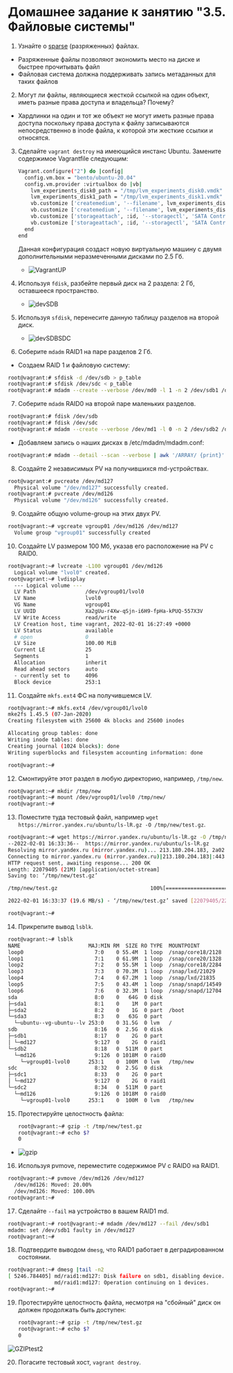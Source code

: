 # Домашнее задание к занятию "3.5. Файловые системы"

1. Узнайте о [sparse](https://ru.wikipedia.org/wiki/%D0%A0%D0%B0%D0%B7%D1%80%D0%B5%D0%B6%D1%91%D0%BD%D0%BD%D1%8B%D0%B9_%D1%84%D0%B0%D0%B9%D0%BB) (разряженных) файлах.

* Разряженные файлы позволяют экономить место на диске и быстрее прочитывать файл
* Файловая система должна поддерживать запись метаданных для таких файлов
   
2. Могут ли файлы, являющиеся жесткой ссылкой на один объект, иметь разные права доступа и владельца? Почему?
   
* Хардлинки на один и тот же объект не могут иметь разные права доступа поскольку права доступа к файлу записываются непосредственно в inode файла, к которой эти жесткие ссылки и относятся.

3. Сделайте `vagrant destroy` на имеющийся инстанс Ubuntu. Замените содержимое Vagrantfile следующим:

    ```bash
    Vagrant.configure("2") do |config|
      config.vm.box = "bento/ubuntu-20.04"
      config.vm.provider :virtualbox do |vb|
        lvm_experiments_disk0_path = "/tmp/lvm_experiments_disk0.vmdk"
        lvm_experiments_disk1_path = "/tmp/lvm_experiments_disk1.vmdk"
        vb.customize ['createmedium', '--filename', lvm_experiments_disk0_path, '--size', 2560]
        vb.customize ['createmedium', '--filename', lvm_experiments_disk1_path, '--size', 2560]
        vb.customize ['storageattach', :id, '--storagectl', 'SATA Controller', '--port', 1, '--device', 0, '--type', 'hdd', '--medium', lvm_experiments_disk0_path]
        vb.customize ['storageattach', :id, '--storagectl', 'SATA Controller', '--port', 2, '--device', 0, '--type', 'hdd', '--medium', lvm_experiments_disk1_path]
      end
    end
    ```

    Данная конфигурация создаст новую виртуальную машину с двумя дополнительными неразмеченными дисками по 2.5 Гб.
   * ![VagrantUP](img/vagrantup.JPG)
4. Используя `fdisk`, разбейте первый диск на 2 раздела: 2 Гб, оставшееся пространство.
   * ![devSDB](img/devsdb.JPG) 
5. Используя `sfdisk`, перенесите данную таблицу разделов на второй диск.
   * ![devSDBSDC](img/devsdbsdc.JPG)

6. Соберите `mdadm` RAID1 на паре разделов 2 Гб.
* Создаем RAID 1 и файловую систему:
```bash
root@vagrant:# sfdisk -d /dev/sdb > p_table
root@vagrant:# sfdisk /dev/sdc < p_table
root@vagrant:# mdadm --create --verbose /dev/md0 -l 1 -n 2 /dev/sdb1 /dev/sdc1
```

7. Соберите `mdadm` RAID0 на второй паре маленьких разделов.


```bash 
root@vagrant:# fdisk /dev/sdb
root@vagrant:# fdisk /dev/sdc
root@vagrant:# mdadm --create --verbose /dev/md1 -l 0 -n 2 /dev/sdb2 /dev/sdc2
```

* Добавляем запись о наших дисках в /etc/mdadm/mdadm.conf:

```bash
root@vagrant:# mdadm --detail --scan --verbose | awk '/ARRAY/ {print}' >> /etc/mdadm/mdadm.conf
```
  
8. Создайте 2 независимых PV на получившихся md-устройствах.
```bash
root@vagrant:# pvcreate /dev/md127
  Physical volume "/dev/md127" successfully created.
root@vagrant:# pvcreate /dev/md126
  Physical volume "/dev/md126" successfully created.
```

9. Создайте общую volume-group на этих двух PV.
```bash
root@vagrant:~# vgcreate vgroup01 /dev/md126 /dev/md127
  Volume group "vgroup01" successfully created 
```
10. Создайте LV размером 100 Мб, указав его расположение на PV с RAID0.

```bash
root@vagrant:~# lvcreate -L100 vgroup01 /dev/md126
  Logical volume "lvol0" created.
root@vagrant:~# lvdisplay
  --- Logical volume ---
  LV Path                /dev/vgroup01/lvol0
  LV Name                lvol0
  VG Name                vgroup01
  LV UUID                Xa2gUu-r4Xw-qSjn-i6H9-fpHa-kPUQ-557X3V
  LV Write Access        read/write
  LV Creation host, time vagrant, 2022-02-01 16:27:49 +0000
  LV Status              available
  # open                 0
  LV Size                100.00 MiB
  Current LE             25
  Segments               1
  Allocation             inherit
  Read ahead sectors     auto
  - currently set to     4096
  Block device           253:1
```

11. Создайте `mkfs.ext4` ФС на получившемся LV.
```bash
root@vagrant:~# mkfs.ext4 /dev/vgroup01/lvol0
mke2fs 1.45.5 (07-Jan-2020)
Creating filesystem with 25600 4k blocks and 25600 inodes

Allocating group tables: done
Writing inode tables: done
Creating journal (1024 blocks): done
Writing superblocks and filesystem accounting information: done

root@vagrant:~#
```

12. Смонтируйте этот раздел в любую директорию, например, `/tmp/new`.

```bash
root@vagrant:~# mkdir /tmp/new
root@vagrant:~# mount /dev/vgroup01/lvol0 /tmp/new/
root@vagrant:~# 
```

13. Поместите туда тестовый файл, например `wget https://mirror.yandex.ru/ubuntu/ls-lR.gz -O /tmp/new/test.gz`.
```bash
root@vagrant:~# wget https://mirror.yandex.ru/ubuntu/ls-lR.gz -O /tmp/new/test.gz
--2022-02-01 16:33:36--  https://mirror.yandex.ru/ubuntu/ls-lR.gz
Resolving mirror.yandex.ru (mirror.yandex.ru)... 213.180.204.183, 2a02:6b8::183
Connecting to mirror.yandex.ru (mirror.yandex.ru)|213.180.204.183|:443... connected.
HTTP request sent, awaiting response... 200 OK
Length: 22079405 (21M) [application/octet-stream]
Saving to: ‘/tmp/new/test.gz’

/tmp/new/test.gz                              100%[==============================================================================================>]  21.06M  19.6MB/s    in 1.1s

2022-02-01 16:33:37 (19.6 MB/s) - ‘/tmp/new/test.gz’ saved [22079405/22079405]

root@vagrant:~# 
```
14. Прикрепите вывод `lsblk`.
```bash
root@vagrant:~# lsblk
NAME                      MAJ:MIN RM  SIZE RO TYPE  MOUNTPOINT
loop0                       7:0    0 55.4M  1 loop  /snap/core18/2128
loop1                       7:1    0 61.9M  1 loop  /snap/core20/1328
loop2                       7:2    0 55.5M  1 loop  /snap/core18/2284
loop3                       7:3    0 70.3M  1 loop  /snap/lxd/21029
loop4                       7:4    0 67.2M  1 loop  /snap/lxd/21835
loop5                       7:5    0 43.4M  1 loop  /snap/snapd/14549
loop6                       7:6    0 32.3M  1 loop  /snap/snapd/12704
sda                         8:0    0   64G  0 disk
├─sda1                      8:1    0    1M  0 part
├─sda2                      8:2    0    1G  0 part  /boot
└─sda3                      8:3    0   63G  0 part
  └─ubuntu--vg-ubuntu--lv 253:0    0 31.5G  0 lvm   /
sdb                         8:16   0  2.5G  0 disk
├─sdb1                      8:17   0    2G  0 part
│ └─md127                   9:127  0    2G  0 raid1
└─sdb2                      8:18   0  511M  0 part
  └─md126                   9:126  0 1018M  0 raid0
    └─vgroup01-lvol0      253:1    0  100M  0 lvm   /tmp/new
sdc                         8:32   0  2.5G  0 disk
├─sdc1                      8:33   0    2G  0 part
│ └─md127                   9:127  0    2G  0 raid1
└─sdc2                      8:34   0  511M  0 part
  └─md126                   9:126  0 1018M  0 raid0
    └─vgroup01-lvol0      253:1    0  100M  0 lvm   /tmp/new 

```

15. Протестируйте целостность файла:

     ```bash
     root@vagrant:~# gzip -t /tmp/new/test.gz
     root@vagrant:~# echo $?
     0
     ```
* ![gzip](img/GZtest.JPG)

16. Используя pvmove, переместите содержимое PV с RAID0 на RAID1.
```bash
root@vagrant:~# pvmove /dev/md126 /dev/md127
  /dev/md126: Moved: 20.00%
  /dev/md126: Moved: 100.00%
root@vagrant:~#
```

17. Сделайте `--fail` на устройство в вашем RAID1 md.
```bash
root@vagrant:~# root@vagrant:~# mdadm /dev/md127 --fail /dev/sdb1
mdadm: set /dev/sdb1 faulty in /dev/md127
root@vagrant:~#
```


18. Подтвердите выводом `dmesg`, что RAID1 работает в деградированном состоянии.
```bash
root@vagrant:~# dmesg |tail -n2
[ 5246.784405] md/raid1:md127: Disk failure on sdb1, disabling device.
               md/raid1:md127: Operation continuing on 1 devices.
root@vagrant:~# 
```
19. Протестируйте целостность файла, несмотря на "сбойный" диск он должен продолжать быть доступен:

     ```bash
     root@vagrant:~# gzip -t /tmp/new/test.gz
     root@vagrant:~# echo $?
     0
     ```
![GZIPtest2](img/GZtest2.JPG)

20. Погасите тестовый хост, `vagrant destroy`.

